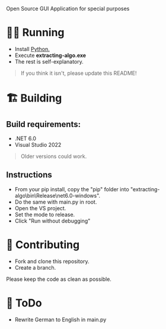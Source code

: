 Open Source GUI Application for special purposes

# 🏃‍♂️ Running
* Install [Python.](https://www.python.org/downloads/)
* Execute **extracting-algo.exe**
* The rest is self-explanatory.
> If you think it isn't, please update this README!

# 🏗 Building
## Build requirements:
* .NET 6.0
* Visual Studio 2022
> Older versions could work.
## Instructions
* From your pip install, copy the "pip" folder into "extracting-algo\bin\Release\net6.0-windows".
* Do the same with main.py in root.
* Open the VS project.
* Set the mode to release.
* Click "Run without debugging"

# 🤝 Contributing

* Fork and clone this repository.
* Create a branch.

Please keep the code as clean as possible.

# 🧾 ToDo
* Rewrite German to English in main.py
